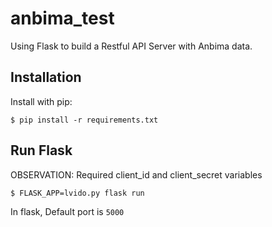 # anbima_test

Using Flask to build a Restful API Server with Anbima data.

## Installation

Install with pip:

```
$ pip install -r requirements.txt
```
## Run Flask
OBSERVATION: Required client_id and client_secret variables
```
$ FLASK_APP=lvido.py flask run

```
In flask, Default port is `5000`
